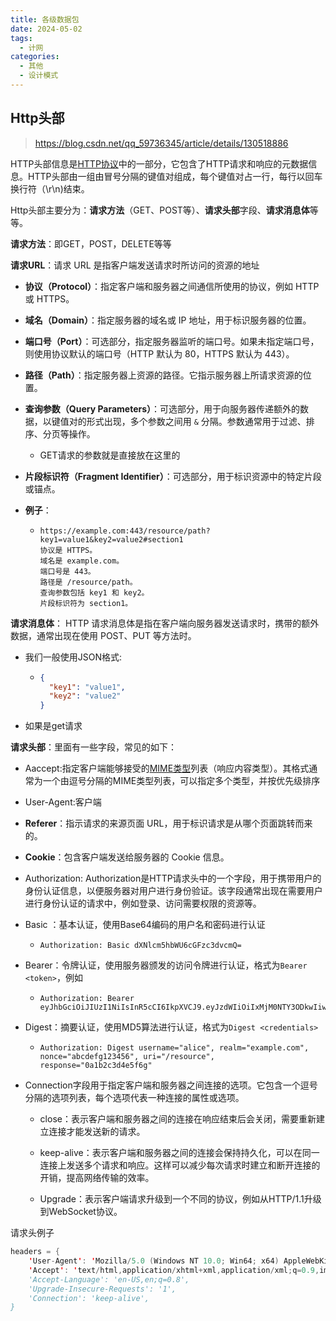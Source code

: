 ```yaml
---
title: 各级数据包
date: 2024-05-02
tags: 
  - 计网
categories: 
  - 其他
  - 设计模式
---
```


## Http头部

>https://blog.csdn.net/qq_59736345/article/details/130518886

HTTP头部信息是[HTTP协议](https://so.csdn.net/so/search?q=HTTP协议&spm=1001.2101.3001.7020)中的一部分，它包含了HTTP请求和响应的元数据信息。HTTP头部由一组由冒号分隔的键值对组成，每个键值对占一行，每行以回车换行符（\r\n)结束。

Http头部主要分为：**请求方法**（GET、POST等）、**请求头部**字段、**请求消息体**等等。

**请求方法**：即GET，POST，DELETE等等

**请求URL**：请求 URL 是指客户端发送请求时所访问的资源的地址

- **协议（Protocol）**：指定客户端和服务器之间通信所使用的协议，例如 HTTP 或 HTTPS。

- **域名（Domain）**：指定服务器的域名或 IP 地址，用于标识服务器的位置。

- **端口号（Port）**：可选部分，指定服务器监听的端口号。如果未指定端口号，则使用协议默认的端口号（HTTP 默认为 80，HTTPS 默认为 443）。

- **路径（Path）**：指定服务器上资源的路径。它指示服务器上所请求资源的位置。

- **查询参数（Query Parameters）**：可选部分，用于向服务器传递额外的数据，以键值对的形式出现，多个参数之间用 `&` 分隔。参数通常用于过滤、排序、分页等操作。

  - GET请求的参数就是直接放在这里的

- **片段标识符（Fragment Identifier）**：可选部分，用于标识资源中的特定片段或锚点。

- **例子**：  

  - ```
    https://example.com:443/resource/path?key1=value1&key2=value2#section1
    协议是 HTTPS。
    域名是 example.com。
    端口号是 443。
    路径是 /resource/path。
    查询参数包括 key1 和 key2。
    片段标识符为 section1。
    ```

**请求消息体**： HTTP 请求消息体是指在客户端向服务器发送请求时，携带的额外数据，通常出现在使用 POST、PUT 等方法时。

- 我们一般使用JSON格式:

  - ```json
    {
      "key1": "value1",
      "key2": "value2"
    }
    ```

- 如果是get请求

**请求头部**：里面有一些字段，常见的如下：

- Aaccept:指定客户端能够接受的[MIME类型](https://so.csdn.net/so/search?q=MIME类型&spm=1001.2101.3001.7020)列表（响应内容类型）。其格式通常为一个由逗号分隔的MIME类型列表，可以指定多个类型，并按优先级排序

- User-Agent:客户端

- **Referer**：指示请求的来源页面 URL，用于标识请求是从哪个页面跳转而来的。

- **Cookie**：包含客户端发送给服务器的 Cookie 信息。

-  Authorization:    Authorization是HTTP请求头中的一个字段，用于携带用户的身份认证信息，以便服务器对用户进行身份验证。该字段通常出现在需要用户进行身份认证的请求中，例如登录、访问需要权限的资源等。

  - Basic  ：基本认证，使用Base64编码的用户名和密码进行认证

    - ```
      Authorization: Basic dXNlcm5hbWU6cGFzc3dvcmQ=
      ```

  - Bearer：令牌认证，使用服务器颁发的访问令牌进行认证，格式为`Bearer <token>`，例如

    - ```
      Authorization: Bearer eyJhbGciOiJIUzI1NiIsInR5cCI6IkpXVCJ9.eyJzdWIiOiIxMjM0NTY3ODkwIiwibmFtZSI6IkpvaG4gRG9lIiwiaWF0IjoxNTE2MjM5MDIyfQ.SflKxwRJSMeKKF2QT4fwpMeJf36POk6yJV_adQssw5c
      ```

  - Digest：摘要认证，使用MD5算法进行认证，格式为`Digest <credentials>`

    - ```
      Authorization: Digest username="alice", realm="example.com", nonce="abcdefg123456", uri="/resource", response="0a1b2c3d4e5f6g"
      ```

- Connection字段用于指定客户端和服务器之间连接的选项。它包含一个逗号分隔的选项列表，每个选项代表一种连接的属性或选项。

  - close：表示客户端和服务器之间的连接在响应结束后会关闭，需要重新建立连接才能发送新的请求。

  - keep-alive：表示客户端和服务器之间的连接会保持持久化，可以在同一连接上发送多个请求和响应。这样可以减少每次请求时建立和断开连接的开销，提高网络传输的效率。

  - Upgrade：表示客户端请求升级到一个不同的协议，例如从HTTP/1.1升级到WebSocket协议。

请求头例子

```java
headers = {
    'User-Agent': 'Mozilla/5.0 (Windows NT 10.0; Win64; x64) AppleWebKit/537.36 (KHTML, like Gecko) Chrome/58.0.3029.110 Safari/537.3',
    'Accept': 'text/html,application/xhtml+xml,application/xml;q=0.9,image/webp,*/*;q=0.8',
    'Accept-Language': 'en-US,en;q=0.8',
    'Upgrade-Insecure-Requests': '1',
    'Connection': 'keep-alive',
}
 
```







